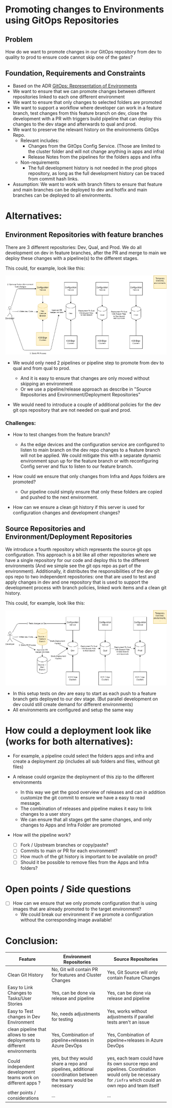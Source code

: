 # Promoting changes to Environments using GitOps Repositories

## Problem
How do we want to promote changes in our GitOps repository from dev to quality to prod to ensure code cannot skip one of the gates?

## Foundation, Requirements and Constraints 
- Based on the ADR [GitOps: Representation of Environments](./GitOpsEnvironments.md)
- We want to ensure that we can promote changes between different repositories linked to each one different environment
- We want to ensure that only changes to selected folders are promoted
- We want to support a workflow where developer can work in a feature branch, test changes from this feature branch on dev, close the development with a PR with triggers build pipeline that can deploy this changes to the dev stage and afterwards to qual and prod.
- We want to preserve the relevant history on the environments GitOps Repo.
  - Relevant includes:
    - Changes from the GitOps Config Service. (Those are limited to the cluster folder and will not change anything in apps and infra)
    - Release Notes from the pipelines for the folders apps and infra
  - Non-requirements
    - The full development history is not needed in the prod gitops repository, as long as the full development history can be traced from commit hash links.
- Assumption: We want to work with branch filters to ensure that feature and main branches can be deployed to dev and hotfix and main branches can be deployed to all environments. 

# Alternatives:

## Environment Repositories with feature branches
There are 3 different repositories: Dev, Qual, and Prod.
We do all development on dev in feature branches, after the PR and merge to main we deploy these changes with a pipeline(s) to the different stages.

This could, for example, look like this:

![EnvironmentRepos](./images/GitOpsEnvironmentPipeline/EnvironmentRepos.drawio.png)

- We would only need 2 pipelines or pipeline step to promote from dev to qual and from qual to prod. 
  - And it is easy to ensure that changes are only moved without skipping an environment
  - Or we use a pipeline/release approach as describe in "Source Repositories and Environment/Deployment Repositories"

- We would need to introduce a couple of additional policies for the dev git ops repository that are not needed on qual and prod. 

### Challenges:
- How to test changes from the feature branch? 
  - As the edge devices and the configuration service are configured to listen to main branch on the dev repo changes to a feature branch will not be applied. 
  We could mitigate this with a separate dynamic environment spun up for the feature branch or with reconfiguring Config server and flux to listen to our feature branch.

- How could we ensure that only changes from Infra and Apps folders are promoted?
  - Our pipeline could simply ensure that only these folders are copied and pushed to the next environment.
- How can we ensure a clean git history if this server is used for configuration changes and development changes? 

## Source Repositories and Environment/Deployment Repositories
We introduce a fourth repository which represents the source git ops configuration.
This approach is a bit like all other repositories where we have a single repository for our code and deploy this to the different environments (And we simple see the git ops repo as part of the environment).
Additionally, it distributes the responsibilities of the dev git ops repo to two independent repositories: one that are used to test and apply changes in dev and one repository that is used to support the development process with branch policies, linked work items and a clean git history.

This could, for example, look like this:

![EnvironmentRepos](./images/GitOpsEnvironmentPipeline/SourceRepo.drawio.png)

- In this setup tests on dev are easy to start as each push to a feature branch gets deployed to our dev stage. (But parallel development on dev could still create demand for different environments)
- All environments are configured and setup the same way 

# How could a deployment look like (works for both alternatives):
  - For example, a pipeline could select the folders apps and infra and create a deployment zip (includes all sub folders and files, without git files)
  - A release could organize the deployment of this zip to the different environments
    - In this way we get the good overview of releases and can in addition customize the git commit to ensure we have a easy to read message.
    - The combination of releases and pipeline makes it easy to link changes to a user story 
    - We can ensure that all stages get the same changes, and only changes to Apps and Infra Folder are promoted

- How will the pipeline work? 
  - [ ] Fork / Upstream branches or copy/paste?
  - [ ] Commits to main or PR for each environment?
  - [ ] How much of the git history is important to be available on prod?
  - [ ] Should it be possible to remove files from the Apps and Infra folders?

# Open points / Side questions
- [ ] How can we ensure that we only promote configuration that is using images that are already promoted to the target environment? 
  - We could break our environment if we promote a configuration without the corresponding image available!

# Conclusion:

| Feature | Environment Repositories |Source Repositories |
|--------------|--------------|--------------|
| Clean Git History | No, Git will contain PR for features and Cluster Changes |        Yes, Git Source will only contain Feature Changes |
| Easy to Link Changes to Tasks/User Stories | Yes, can be done via release and pipeline | Yes, can be done via release and pipeline |
| Easy to Test changes in Dev Environment | No, needs adjustments for testing | Yes, works without adjustments if parallel tests aren't an issue |
| clean pipeline that allows to see deployments to different environments | Yes, Combination of pipeline+releases in Azure DevOps | Yes, Combination of pipeline+releases in Azure DevOps |
| Could independent development teams work on different apps ? | yes, but they would share a repo and pipelines, additional coordination between the teams would be necessary | yes, each team could have its own source repo and pipelines. Coordination would only be necessary for `/infra` which could an own repo and team itself  | 
| other points / considerations | ... | ... |
